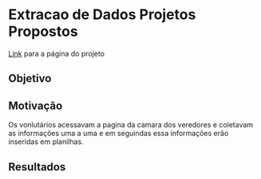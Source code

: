 # Extracao de Dados Projetos Propostos

<p><a href="https://mendesrafael965.github.io/Extracao-de-Dados-Projetos-Propostos/">Link</a> para a página do projeto </p>

## Objetivo

## Motivação
Os vonlutários acessavam a pagina da camara dos veredores e coletavam as informações uma a uma e em seguindas essa informações erão inseridas em planilhas.

## Resultados


